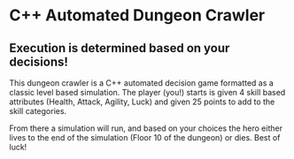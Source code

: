 # C++ Automated Dungeon Crawler
## Execution is determined based on your decisions! 

This dungeon crawler is a C++ automated decision game formatted as a classic level based simulation. The player (you!) starts is given 4 skill based attributes (Health, Attack, Agility, Luck) and given 25 points to add to the skill categories.

From there a simulation will run, and based on your choices the hero either lives to the end of the simulation (Floor 10 of the dungeon) or dies. Best of luck!
